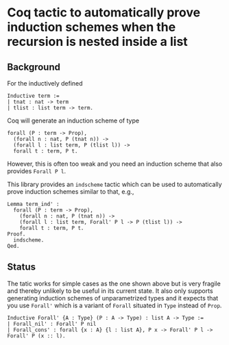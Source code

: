# Coq tactic to automatically prove induction schemes when the recursion is nested inside a list

## Background
For the inductively defined

```coq
Inductive term :=
| tnat : nat -> term
| tlist : list term -> term.
```

Coq will generate an induction scheme of type
```coq
forall (P : term -> Prop),
  (forall n : nat, P (tnat n)) ->
  (forall l : list term, P (tlist l)) ->
  forall t : term, P t.
```

However, this is often too weak and you need an induction scheme that also provides `Forall P l`.

This library provides an `indscheme` tactic which can be used to automatically prove induction schemes similar to that, e.g.,

```coq
Lemma term_ind' :
  forall (P : term -> Prop),
    (forall n : nat, P (tnat n)) ->
    (forall l : list term, Forall' P l -> P (tlist l)) ->
    forall t : term, P t.
Proof.
  indscheme.
Qed.
```

## Status

The tatic works for simple cases as the one shown above but is very
fragile and thereby unlikely to be useful in its current state.
It also only supports generating induction schemes of
unparametrized types and it expects that you use `Forall'` which is
a variant of `Forall` situated in `Type` instead of `Prop`.

```coq
Inductive Forall' {A : Type} (P : A -> Type) : list A -> Type :=
| Forall_nil' : Forall' P nil
| Forall_cons' : forall {x : A} {l : list A}, P x -> Forall' P l -> Forall' P (x :: l).
```
